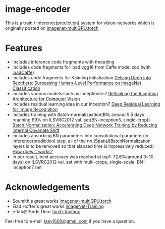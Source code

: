 # image-encoder
This is a train / inference(prediction) system for vision-networks which is originally posted on [imagenet-multiGPU.torch](https://github.com/soumith/imagenet-multiGPU.torch)

# Features
- includes inference code fragments with threading
- includes code fragments for load vgg16 from Caffe model zoo (with [loadCaffe](https://github.com/szagoruyko/loadcaffe))
- includes code fragments for Kaiming initialization [Delving Deep into Rectifiers: Surpassing Human-Level Performance on ImageNet Classification](http://arxiv.org/abs/1502.01852)
- includes various models such as inception5~7 [Rethinking the Inception Architecture for Computer Vision](http://arxiv.org/abs/1512.00567)
- includes residual learning idea in our inception7 [Deep Residual Learning for Image Recognition](http://arxiv.org/abs/1512.03385)
- includes training with Batch-normalizaation(BN; around 5.5 days reaching 69% on ILSVRC2012 val. set(BN-inception5, single-crop)) [Batch Normalization: Accelerating Deep Network Training by Reducing Internal Covariate Shift](http://arxiv.org/abs/1502.03167)
- includes absorbing BN parameters into convolutional parameter(in inference(prediction) step, all of the nn.(Spatial)BatchNormalization layers is to be removed so that elapsed time is impressively reduced)
  [How does it works?](https://github.com/taey16/image-encoder/blob/master/example/logs/BN-absorb_derivation.png)
- In our result, best accuracy was reached at top1: 72.6%(around 9~10 days) on ILSVRC2012 val. set with multi-crops, single-scale, BN-inception7 net

# Acknowledgements
- Soumith's great works [imagenet-multiGPU.torch](https://github.com/soumith/imagenet-multiGPU.torch)
- Elad Hoffer's great works [ImageNet-Training](https://github.com/eladhoffer/ImageNet-Training)
- e-lab@Purde Univ. [torch-toolbox](https://github.com/e-lab/torch-toolbox)  

Feel free to e-mail taey1600@gmail.com if you have a question.
